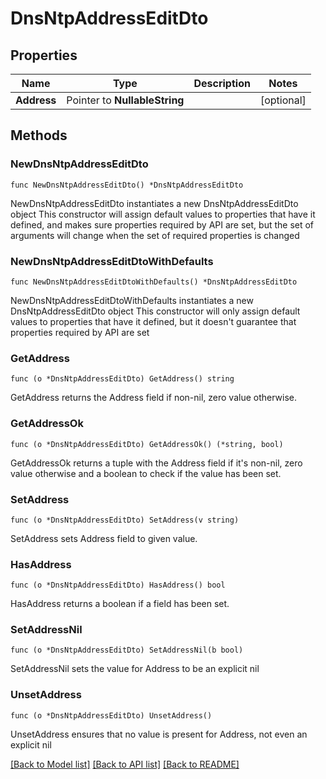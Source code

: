 # DnsNtpAddressEditDto

## Properties

Name | Type | Description | Notes
------------ | ------------- | ------------- | -------------
**Address** | Pointer to **NullableString** |  | [optional] 

## Methods

### NewDnsNtpAddressEditDto

`func NewDnsNtpAddressEditDto() *DnsNtpAddressEditDto`

NewDnsNtpAddressEditDto instantiates a new DnsNtpAddressEditDto object
This constructor will assign default values to properties that have it defined,
and makes sure properties required by API are set, but the set of arguments
will change when the set of required properties is changed

### NewDnsNtpAddressEditDtoWithDefaults

`func NewDnsNtpAddressEditDtoWithDefaults() *DnsNtpAddressEditDto`

NewDnsNtpAddressEditDtoWithDefaults instantiates a new DnsNtpAddressEditDto object
This constructor will only assign default values to properties that have it defined,
but it doesn't guarantee that properties required by API are set

### GetAddress

`func (o *DnsNtpAddressEditDto) GetAddress() string`

GetAddress returns the Address field if non-nil, zero value otherwise.

### GetAddressOk

`func (o *DnsNtpAddressEditDto) GetAddressOk() (*string, bool)`

GetAddressOk returns a tuple with the Address field if it's non-nil, zero value otherwise
and a boolean to check if the value has been set.

### SetAddress

`func (o *DnsNtpAddressEditDto) SetAddress(v string)`

SetAddress sets Address field to given value.

### HasAddress

`func (o *DnsNtpAddressEditDto) HasAddress() bool`

HasAddress returns a boolean if a field has been set.

### SetAddressNil

`func (o *DnsNtpAddressEditDto) SetAddressNil(b bool)`

 SetAddressNil sets the value for Address to be an explicit nil

### UnsetAddress
`func (o *DnsNtpAddressEditDto) UnsetAddress()`

UnsetAddress ensures that no value is present for Address, not even an explicit nil

[[Back to Model list]](../README.md#documentation-for-models) [[Back to API list]](../README.md#documentation-for-api-endpoints) [[Back to README]](../README.md)


